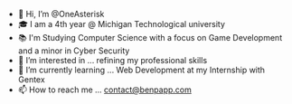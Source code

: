 - 👋 Hi, I’m @OneAsterisk
- 🎓 I am a 4th year @ Michigan Technological university
- 📚 I'm Studying Computer Science with a focus on Game Development and a minor in Cyber Security
- 👀 I’m interested in ... refining my professional skills
- 🌱 I’m currently learning ... Web Development at my Internship with Gentex
- 📫 How to reach me ... contact@benpapp.com

<!---
OneAsterisk/OneAsterisk is a ✨ special ✨ repository because its `README.md` (this file) appears on your GitHub profile.
You can click the Preview link to take a look at your changes.
--->

